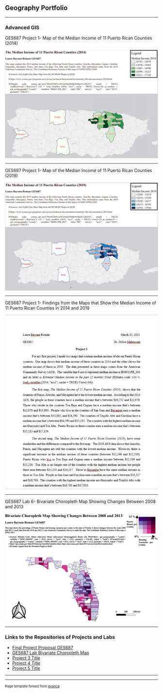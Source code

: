 ## Geography Portfolio

---

### Advanced GIS 
GES687 Project 1- Map of the Median Income of 11 Puerto Rican Counties (2014)

<img src="images/The Median Income of 11 Puerto Rican Counties 2014.jpg?raw=true"/> 

---
GES687 Project 1- Map of the Median Income of 11 Puerto Rican Counties (2019)

<img src="images/The Median Income of 11 Puerto Ricans Counties 2019.jpg?raw=true"/>

---
GES687 Project 1- Findings from the Maps that Show the Median Income of 11 Puerto Rican Counties in 2014 and 2019

<img src="images/Laura Bayona-Roman GES687 Project 1 Findings.jpg?raw=true"/>

---
GES687 Lab 6- Bivariate Choropleth Map Showing Changes Between 2008 and 2013

<img src="images/Official 2 GES687 Lab 6 Bivariate Choropleth Map1024_1.jpg?raw=true"/> 

---

### Links to the Repositories of Projects and Labs

- [Final Project Proposal GES687](http://github.com/LABR2021/LABR2021.github.io/tree/master/Project%201_687.md/) 
- [GES687 Lab Bivariate Choropleth Map]()
- [Project 3 Title](http://example.com/)
- [Project 4 Title](http://example.com/)
- [Project 5 Title](http://example.com/)

---




---
<p style="font-size:11px">Page template forked from <a href="https://github.com/evanca/quick-portfolio">evanca</a></p>
<!-- Remove above link if you don't want to attibute -->

